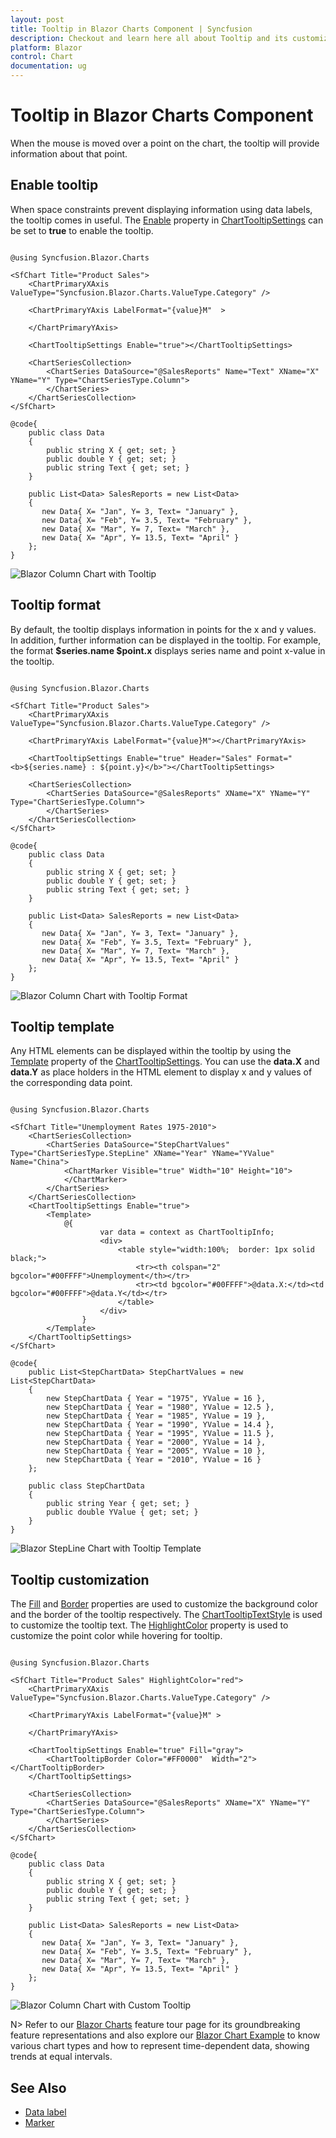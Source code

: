 ```yaml
---
layout: post
title: Tooltip in Blazor Charts Component | Syncfusion
description: Checkout and learn here all about Tooltip and its customization in Syncfusion Blazor Charts component and much more.
platform: Blazor
control: Chart
documentation: ug
---
```


# Tooltip in Blazor Charts Component

<!-- markdownlint-disable MD036 -->

When the mouse is moved over a point on the chart, the tooltip will provide information about that point.

## Enable tooltip

When space constraints prevent displaying information using data labels, the tooltip comes in useful. The [Enable](https://help.syncfusion.com/cr/blazor/Syncfusion.Blazor.Charts.ChartTooltipSettings.html#Syncfusion_Blazor_Charts_ChartTooltipSettings_Enable) property in [ChartTooltipSettings](https://help.syncfusion.com/cr/blazor/Syncfusion.Blazor.Charts.ChartTooltipSettings.html) can be set to **true** to enable the tooltip.

```cshtml

@using Syncfusion.Blazor.Charts

<SfChart Title="Product Sales">
    <ChartPrimaryXAxis ValueType="Syncfusion.Blazor.Charts.ValueType.Category" />

    <ChartPrimaryYAxis LabelFormat="{value}M"  >

    </ChartPrimaryYAxis>

    <ChartTooltipSettings Enable="true"></ChartTooltipSettings>

    <ChartSeriesCollection>
        <ChartSeries DataSource="@SalesReports" Name="Text" XName="X" YName="Y" Type="ChartSeriesType.Column">
        </ChartSeries>
    </ChartSeriesCollection>
</SfChart>

@code{
    public class Data
    {
        public string X { get; set; }
        public double Y { get; set; }
        public string Text { get; set; }
    }

    public List<Data> SalesReports = new List<Data>
	{
       new Data{ X= "Jan", Y= 3, Text= "January" },
       new Data{ X= "Feb", Y= 3.5, Text= "February" },
       new Data{ X= "Mar", Y= 7, Text= "March" },
       new Data{ X= "Apr", Y= 13.5, Text= "April" }
    };
}

```

![Blazor Column Chart with Tooltip](images/tooltip/blazor-column-chart-tooltip.png)

## Tooltip format

<!-- markdownlint-disable MD013 -->

By default, the tooltip displays information in points for the x and y values. In addition, further information can be displayed in the tooltip. For example, the format **$series.name $point.x** displays series name and point x-value in the tooltip.

```cshtml

@using Syncfusion.Blazor.Charts

<SfChart Title="Product Sales">
    <ChartPrimaryXAxis ValueType="Syncfusion.Blazor.Charts.ValueType.Category" />

    <ChartPrimaryYAxis LabelFormat="{value}M"></ChartPrimaryYAxis>

    <ChartTooltipSettings Enable="true" Header="Sales" Format="<b>${series.name} : ${point.y}</b>"></ChartTooltipSettings>

    <ChartSeriesCollection>
        <ChartSeries DataSource="@SalesReports" XName="X" YName="Y" Type="ChartSeriesType.Column">
        </ChartSeries>
    </ChartSeriesCollection>
</SfChart>

@code{
    public class Data
    {
        public string X { get; set; }
        public double Y { get; set; }
        public string Text { get; set; }
    }

    public List<Data> SalesReports = new List<Data>
	{
       new Data{ X= "Jan", Y= 3, Text= "January" },
       new Data{ X= "Feb", Y= 3.5, Text= "February" },
       new Data{ X= "Mar", Y= 7, Text= "March" },
       new Data{ X= "Apr", Y= 13.5, Text= "April" }
    };
}

```

![Blazor Column Chart with Tooltip Format](images/tooltip/blazor-column-chart-tooltip-format.png)

<!-- markdownlint-disable MD013 -->

## Tooltip template

Any HTML elements can be displayed within the tooltip by using the [Template](https://help.syncfusion.com/cr/blazor/Syncfusion.Blazor.Charts.ChartTooltipSettings.html#Syncfusion_Blazor_Charts_ChartTooltipSettings_Template) property of the [ChartTooltipSettings](https://help.syncfusion.com/cr/blazor/Syncfusion.Blazor.Charts.ChartTooltipSettings.html). You can use the **data.X** and **data.Y** as place holders in the HTML element to display x and y values of the corresponding data point.

```cshtml

@using Syncfusion.Blazor.Charts

<SfChart Title="Unemployment Rates 1975-2010">
    <ChartSeriesCollection>
        <ChartSeries DataSource="StepChartValues" Type="ChartSeriesType.StepLine" XName="Year" YName="YValue" Name="China">
            <ChartMarker Visible="true" Width="10" Height="10">
            </ChartMarker>
        </ChartSeries>
    </ChartSeriesCollection>
    <ChartTooltipSettings Enable="true">
        <Template>
            @{
                    var data = context as ChartTooltipInfo;
                    <div>                       
                        <table style="width:100%;  border: 1px solid black;">
                            <tr><th colspan="2" bgcolor="#00FFFF">Unemployment</th></tr>
                            <tr><td bgcolor="#00FFFF">@data.X:</td><td bgcolor="#00FFFF">@data.Y</td></tr>
                        </table>
                    </div>
                }         
        </Template>
    </ChartTooltipSettings>
</SfChart>

@code{
    public List<StepChartData> StepChartValues = new List<StepChartData>
    {
        new StepChartData { Year = "1975", YValue = 16 },
        new StepChartData { Year = "1980", YValue = 12.5 },
        new StepChartData { Year = "1985", YValue = 19 },
        new StepChartData { Year = "1990", YValue = 14.4 },
        new StepChartData { Year = "1995", YValue = 11.5 },
        new StepChartData { Year = "2000", YValue = 14 },
        new StepChartData { Year = "2005", YValue = 10 },
        new StepChartData { Year = "2010", YValue = 16 }
    };

    public class StepChartData
    {
        public string Year { get; set; }
        public double YValue { get; set; }
    }
}

```

![Blazor StepLine Chart with Tooltip Template](images/tooltip/blazor-step-chart-tooltip-template.png)

## Tooltip customization

The [Fill](https://help.syncfusion.com/cr/blazor/Syncfusion.Blazor.Charts.ChartTooltipSettings.html#Syncfusion_Blazor_Charts_ChartTooltipSettings_Fill) and [Border](https://help.syncfusion.com/cr/blazor/Syncfusion.Blazor.Charts.ChartTooltipSettings.html#Syncfusion_Blazor_Charts_ChartTooltipSettings_Border) properties are used to customize the background color and the border of the tooltip respectively. The [ChartTooltipTextStyle](https://help.syncfusion.com/cr/blazor/Syncfusion.Blazor.Charts.ChartTooltipTextStyle.html) is used to customize the tooltip text. The [HighlightColor](https://help.syncfusion.com/cr/blazor/Syncfusion.Blazor.Charts.SfChart.html#Syncfusion_Blazor_Charts_SfChart_HighlightColor) property is used to customize the point color while hovering for tooltip.

```cshtml

@using Syncfusion.Blazor.Charts

<SfChart Title="Product Sales" HighlightColor="red">
    <ChartPrimaryXAxis ValueType="Syncfusion.Blazor.Charts.ValueType.Category" />

    <ChartPrimaryYAxis LabelFormat="{value}M" >

    </ChartPrimaryYAxis>

    <ChartTooltipSettings Enable="true" Fill="gray">
        <ChartTooltipBorder Color="#FF0000"  Width="2"></ChartTooltipBorder>
    </ChartTooltipSettings>

    <ChartSeriesCollection>
        <ChartSeries DataSource="@SalesReports" XName="X" YName="Y" Type="ChartSeriesType.Column">
        </ChartSeries>
    </ChartSeriesCollection>
</SfChart>

@code{
    public class Data
    {
        public string X { get; set; }
        public double Y { get; set; }
        public string Text { get; set; }
    }

    public List<Data> SalesReports = new List<Data>
	{
       new Data{ X= "Jan", Y= 3, Text= "January" },
       new Data{ X= "Feb", Y= 3.5, Text= "February" },
       new Data{ X= "Mar", Y= 7, Text= "March" },
       new Data{ X= "Apr", Y= 13.5, Text= "April" }
    };
}

```

![Blazor Column Chart with Custom Tooltip](images/tooltip/blazor-column-chart-custom-tooltip.png)

N> Refer to our [Blazor Charts](https://www.syncfusion.com/blazor-components/blazor-charts) feature tour page for its groundbreaking feature representations and also explore our [Blazor Chart Example](https://blazor.syncfusion.com/demos/chart/line?theme=bootstrap4) to know various chart types and how to represent time-dependent data, showing trends at equal intervals.

## See Also

* [Data label](./data-labels)
* [Marker](./data-markers)